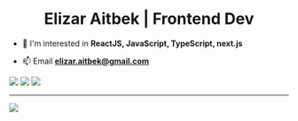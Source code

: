 <h1 align="center"> Elizar Aitbek | Frontend Dev</h1>

- 💬 I'm interested in **ReactJS, JavaScript, TypeScript, next.js**

- 📫 Email **elizar.aitbek@gmail.com**

![](https://github-profile-summary-cards.vercel.app/api/cards/profile-details?username=ElizarAitbek&theme=graywhite)
![](https://github-profile-summary-cards.vercel.app/api/cards/most-commit-language?username=ElizarAitbek&theme=graywhite)
![](https://github-profile-summary-cards.vercel.app/api/cards/repos-per-language?username=ElizarAitbek&theme=graywhite)

---
[![](https://visitcount.itsvg.in/api?id=ElizarAitbek&icon=0&color=0)](https://visitcount.itsvg.in)
